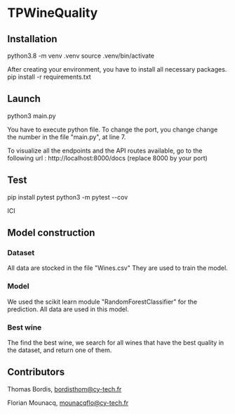 # TPWineQuality

## Installation 
python3.8 -m venv .venv
source .venv/bin/activate

After creating your environment, you have to install all necessary packages.
pip install -r requirements.txt

## Launch
python3 main.py

You have to execute python file.
To change the port, you change change the number in the file "main.py", at line 7.

To visualize all the endpoints and the API routes available, go to the following url :
http://localhost:8000/docs (replace 8000 by your port)

## Test
pip install pytest
python3 -m pytest --cov

ICI

## Model construction

### Dataset

All data are stocked in the file "Wines.csv"
They are used to train the model.

### Model

We used the scikit learn module "RandomForestClassifier" for the prediction.
All data are used in this model.

### Best wine

The find the best wine, we search for all wines that have the best quality in the dataset, and return one of them.

## Contributors
Thomas Bordis, bordisthom@cy-tech.fr

Florian Mounacq, mounacqflo@cy-tech.fr
